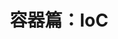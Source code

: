 ---
title: 容器篇：IoC
icon: container
dir:
  order: 1
  collapsible: false
index: false
article: false
timeline: false
--- 
